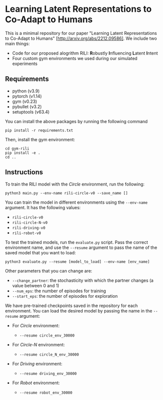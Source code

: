 # Learning Latent Representations to Co-Adapt to Humans

This is a minimal repository for our paper "Learning Latent Representations to Co-Adapt to Humans" [http://arxiv.org/abs/2212.09586]. We include two main things:
- Code for our proposed alogrithm RILI: **R**obustly **I**nfluencing **L**atent **I**ntent
- Four custom gym environments we used during our simulated experiments

## Requirements
- python (v3.9)
- pytorch (v1.14)
- gym (v0.23)
- pybullet (v3.2)
- setuptools (v63.4)

You can install the above packages by running the following command

`
pip install -r requirements.txt
`

Then, install the gym environment:

```
cd gym-rili
pip install -e .
cd ..
```

## Instructions
To train the RILI model with the _Circle_ environment, run the following:

`python3 main.py --env-name rili-circle-v0 --save_name []`

You can train the model in different environments using the `--env-name` argument. It has the following
values:

- `rili-circle-v0`
- `rili-circle-N-v0`
- `rili-driving-v0`
- `rili-robot-v0`

To test the trained models, run the `evaluate.py` script. Pass the correct environment name, and
use the `--resume` argument to pass the name of the saved model that you want to load:

`python3 evaluate.py --resume [model_to_load] --env-name [env_name]`

Other parameters that you can change are:
- `--change_partner`: the stochasticity with which the partner changes (a value between 0 and 1) 
- `--num_eps`: the number of episodes for training
- `--start_eps`: the number of episodes for exploration

We have pre-trained checkpoints saved in the repository for each environment. You can load the desired
model by passing the name in the `--resume` argument:

- For _Circle_ environment:
  - `--resume circle_env_30000`

- For _Circle-N_ environment:
  - `--resume circle_N_env_30000`

- For _Driving_ environment:
  - `--resume driving_env_30000`

- For _Robot_ environment:
  - `--resume robot_env_30000`

